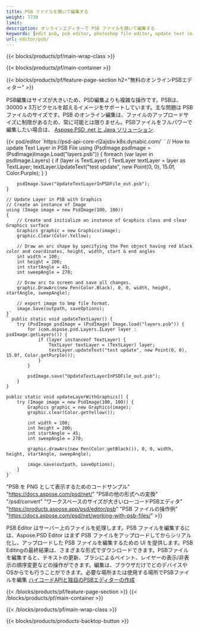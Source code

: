 ```yaml
---
title: PSB ファイルを開いて編集する
weight: 7730
limit: 
description: オンラインエディターで PSB ファイルを開いて編集する
keywords: [edit psb, psb editor, photoshop file editor, update text in psb, update psb, open psb, update text in psb]
url: editor/psb/
---
```


{{< blocks/products/pf/main-wrap-class >}}

{{< blocks/products/pf/main-container >}}

{{< blocks/products/pf/feature-page-section h2="無料のオンラインPSBエディター" >}}
<p>PSB編集はサイズが大きいため、PSD編集よりも複雑な操作です。PSBは、30000 x 3万ピクセルを超えるイメージをサポートしています。主な問題は PSB ファイルのサイズです。PSB のオンライン編集は、ファイルのアップロードサイズに制限があるため、常に可能とは限りません。PSBファイルをフルパワーで編集したい場合は、 <a href="/psd/{{< lang-code >}}">Aspose.PSD .net と Java ソリューション</a>. </p>
{{< psd/editor `https://psd-api-core-rl2ajsbv.k8s.dynabic.com/` 
`	// How to update Text Layer in PSB File
	using (PsdImage psdImage = (PsdImage)Image.Load("layers.psb"))
  	{
		foreach (var layer in psdImage.Layers)
		{
			if (layer is TextLayer)
			{
				TextLayer textLayer = layer as TextLayer;
				textLayer.UpdateText("test update", new Point(0, 0), 15.0f, Color.Purple);
			}
		}

		psdImage.Save("UpdateTextLayerInPSDFile_out.psb");
	}
	
	// Update Layer in PSB with Graphics
	// Create an instance of Image
	using (Image image = new PsdImage(100, 100))
	{
		// Create and initialize an instance of Graphics class and clear Graphics surface
		Graphics graphic = new Graphics(image);
		graphic.Clear(Color.Yellow);

		// Draw an arc shape by specifying the Pen object having red black color and coordinates, height, width, start & end angles                 
		int width = 100;
		int height = 200;
		int startAngle = 45;
		int sweepAngle = 270;

		// Draw arc to screen and save all changes.
		graphic.DrawArc(new Pen(Color.Black), 0, 0, width, height, startAngle, sweepAngle);

		// export image to bmp file format.
		image.Save(outpath, saveOptions);
	}` 
	` public static void updateTextLayer() {
        try (PsdImage psdImage = (PsdImage) Image.load("layers.psb")) {
            for (com.aspose.psd.Layers.ILayer layer : psdImage.getLayers()) {
                if (layer instanceof TextLayer) {
                    TextLayer textLayer = (TextLayer) layer;
                    textLayer.updateText("test update", new Point(0, 0), 15.0f, Color.getPurple());
                }
            }

            psdImage.save("UpdateTextLayerInPSDFile_out.psb");
        }
    }

    public static void updateLayerWithGraphics() {
        try (Image image = new PsdImage(100, 100)) {
            Graphics graphic = new Graphics(image);
            graphic.clear(Color.getYellow());

            int width = 100;
            int height = 200;
            int startAngle = 45;
            int sweepAngle = 270;

            graphic.drawArc(new Pen(Color.getBlack()), 0, 0, width, height, startAngle, sweepAngle);

            image.save(outpath, saveOptions);
        }
    }` 
"PSB を PNG として表示するためのコードサンプル"  "https://docs.aspose.com/psd/net/" 
"PSBの他の形式への変換"  "/psd/convert" 
"ワークスペースのサイズが大きいローコードPSBエディタ" "https://products.aspose.app/psd/editor/psb" 
"PSB ファイルの操作例" "https://docs.aspose.com/psd/net/working-with-psb-files/" >}}
<p>PSB Editor はサーバー上のファイルを処理します。PSB ファイルを編集するには、Aspose.PSD Editor はまず PSB ファイルをアップロードしてからシリアル化し、アップロードした PSB ファイルを編集するための UI を提供します。PSB Editingの最終結果は、さまざまな形式でダウンロードできます。PSBファイルを編集すると、テキストの更新、ブラシによるペイント、レイヤーの表示/非表示の順序変更などの操作ができます。編集は、ブラウザだけでどのデバイスやOSからでも行うことができます。必要な場所または使用する場所でPSBファイルを編集 <a href="https://docs.aspose.com/psd/net/working-with-psb-files/">ハイコードAPIと独自のPSBエディターの作成</a></p>

{{< /blocks/products/pf/feature-page-section >}}
{{< /blocks/products/pf/main-container >}}


{{< /blocks/products/pf/main-wrap-class >}}

{{< blocks/products/products-backtop-button >}}

